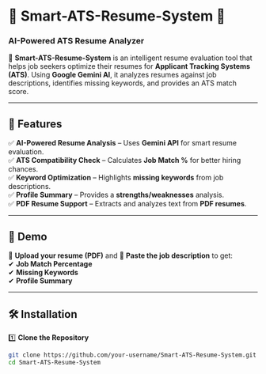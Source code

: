 # 📄 Smart-ATS-Resume-System 🤖  
### **AI-Powered ATS Resume Analyzer**  

🚀 **Smart-ATS-Resume-System** is an intelligent resume evaluation tool that helps job seekers optimize their resumes for **Applicant Tracking Systems (ATS)**. Using **Google Gemini AI**, it analyzes resumes against job descriptions, identifies missing keywords, and provides an ATS match score.

---

## 🌟 Features  
✅ **AI-Powered Resume Analysis** – Uses **Gemini API** for smart resume evaluation.  
✅ **ATS Compatibility Check** – Calculates **Job Match %** for better hiring chances.  
✅ **Keyword Optimization** – Highlights **missing keywords** from job descriptions.  
✅ **Profile Summary** – Provides a **strengths/weaknesses** analysis.  
✅ **PDF Resume Support** – Extracts and analyzes text from **PDF resumes**.  

---

## 🚀 Demo  
📂 **Upload your resume (PDF)** and 📝 **Paste the job description** to get:  
✔ **Job Match Percentage**  
✔ **Missing Keywords**  
✔ **Profile Summary**  

---

## 🛠 Installation  

1️⃣ **Clone the Repository**  
```bash
git clone https://github.com/your-username/Smart-ATS-Resume-System.git
cd Smart-ATS-Resume-System
